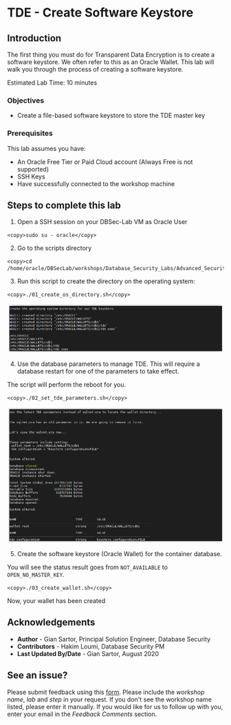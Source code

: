 # TDE - Create Software Keystore

## Introduction

The first thing you must do for Transparent Data Encryption is to create a software keystore. We often refer to this as an Oracle Wallet. This lab will walk you through the process of creating a software keystore.

Estimated Lab Time: 10 minutes

### Objectives
-   Create a file-based software keystore to store the TDE master key

### Prerequisites
This lab assumes you have:
- An Oracle Free Tier or Paid Cloud account (Always Free is not supported)
- SSH Keys
- Have successfully connected to the workshop machine

## Steps to complete this lab

1. Open a SSH session on your DBSec-Lab VM as Oracle User

````
<copy>sudo su - oracle</copy>
````

2. Go to the scripts directory

````
<copy>cd /home/oracle/DBSecLab/workshops/Database_Security_Labs/Advanced_Security/TDE/Create_Software_Keystore</copy>
````

3. Run this script to create the directory on the operating system:

````
<copy>./01_create_os_directory.sh</copy>
````

   ![](./images/tde-002.png)

4. Use the database parameters to manage TDE. This will require a database restart for one of the parameters to take effect.

  The script will perform the reboot for you. 

````
<copy>./02_set_tde_parameters.sh</copy>
````

   ![](./images/tde-003.png)

5. Create the software keystore (Oracle Wallet) for the container database.

  You will see the status result goes from `NOT_AVAILABLE` to `OPEN_NO_MASTER_KEY`. 

````
<copy>./03_create_wallet.sh</copy>
````

   [](./images/tde-004.png)
    
  Now, your wallet has been created

## Acknowledgements
- **Author** - Gian Sartor, Principal Solution Engineer, Database Security
- **Contributors** - Hakim Loumi, Database Security PM
- **Last Updated By/Date** - Gian Sartor, August 2020

## See an issue?
Please submit feedback using this [form](https://apexapps.oracle.com/pls/apex/f?p=133:1:::::P1_FEEDBACK:1). Please include the *workshop name*, *lab* and *step* in your request.  If you don't see the workshop name listed, please enter it manually. If you would like for us to follow up with you, enter your email in the *Feedback Comments* section.
